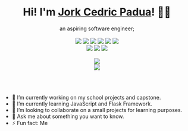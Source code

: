 

<!--
**jc-padua/jc-padua** is a ✨ _special_ ✨ repository because its `README.md` (this file) appears on your GitHub profile.

Here are some ideas to get you started:


-->
<div align="center">
	<h1>Hi! I'm <a href="https://github.com/jc-padua">Jork Cedric Padua</a>! 🙇🏻</h1>
	<div>an aspiring software engineer;</div>
	<br />
	<a href="#"><img src="https://img.shields.io/badge/html5-%23E34F26.svg?style=for-the-badge&logo=html5&logoColor=white" /></a>
	<a href="#"><img src="https://img.shields.io/badge/css3-%231572B6.svg?style=for-the-badge&logo=css3&logoColor=white" /></a>
	<a href="#"><img src="https://img.shields.io/badge/bootstrap-%23563D7C.svg?style=for-the-badge&logo=bootstrap&logoColor=white" /></a>
	<a href="#"><img src="https://img.shields.io/badge/javascript-%23323330.svg?style=for-the-badge&logo=javascript&logoColor=%23F7DF1E" /></a>
	<a href="#"><img src="https://img.shields.io/badge/java-%23ED8B00.svg?style=for-the-badge&logo=java&logoColor=white" /></a>
	<a href="#"><img src="https://img.shields.io/badge/flask-%23000.svg?style=for-the-badge&logo=flask&logoColor=white" /></a>
	<br />
	<a href="https://github.com/jc-padua"><img src="https://img.shields.io/github/stars/jc-padua?color=cdd6f4&label=GITHUB&style=for-the-badge&logo=github" /></a>
	<a href="mailto:jcflores.padua@gmail.com"><img src="https://img.shields.io/badge/EMAIL-jcflores.padua@gmail.com-b4befe?style=for-the-badge&logo=gmail" /></a>
	<a href="https://www.linkedin.com/in/jork-cedric-padua-4118a9206/"><img src="https://img.shields.io/badge/Li-JorkCedricPadua-eba0ac?style=for-the-badge&logo=linkedin" /></a>
	<br />
	<br />
	<img src="https://github-readme-stats.vercel.app/api?username=jc-padua&hide_title=true&hide_rank=true&show_icons=true&include_all_commits=true&line_height=24&hide_border=true&bg_color=1e1e2e&text_color=cdd6f4&icon_color=cba6f7&title_color=94e2d5" />
  <br/>
	<img src="https://github-readme-stats.vercel.app/api/top-langs/?username=jc-padua&hide_title=true&langs_count=8&layout=compact&hide_border=true&bg_color=1e1e2e&text_color=cdd6f4&icon_color=cba6f7&title_color=94e2d5" />
</div>
<br/>
<br/>
<br/>

- 🔭 I’m currently working on my school projects and capstone.
- 🌱 I’m currently learning JavaScript and Flask Framework.
- 👯 I’m looking to collaborate on a small projects for learning purposes.
- 💬 Ask me about something you want to know.
- ⚡ Fun fact: Me

<!-- - 🤔 I’m looking for help with ... -->
<!-- - 📫 How to reach me:  -->
<!-- - 😄 Pronouns: ... -->
